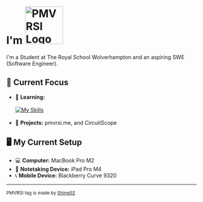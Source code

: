   <h1 style="vertical-align: middle">
      I'm <img src="https://cdn.discordapp.com/attachments/1249331121238442090/1302622279410384956/Pmvrsi.png?ex=6728c908&is=67277788&hm=aa2a6c3e9fdf71598fefac1c7ccebe659056e3ee860ba5f6a28e9b5904b359c6&" alt="PMVRSI Logo" width="100">
  </h1>

  I'm a Student at The Royal School Wolverhampton and an aspiring SWE (Software Engineer).   

  ## 🔭 Current Focus
  * 🌱 **Learning:** <br><br>
    [![My Skills](https://skillicons.dev/icons?i=html,css,js,py,swift&perline=5&theme=light&size=32)](https://skillicons.dev) 
    <br><br>
  * 📁 **Projects:** pmvrsi.me, and CircuitScope

  ## 🖥️ My Current Setup
  * 💻  **Computer:** MacBook Pro M2
  * 📱 **Notetaking Device:** iPad Pro M4
  * 📞 **Mobile Device:** Blackberry Curve 9320

  ---

  <p style="font-size: 12px;">PMVRSI tag is made by <a href="https://www.youtube.com/@Shing02tv">Shing02</a></p>
</div>
